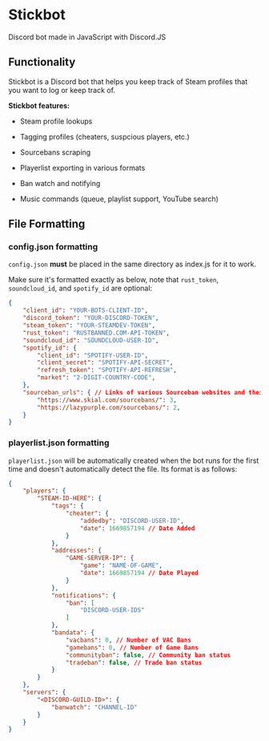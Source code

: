 # Stickbot

Discord bot made in JavaScript with Discord.JS

## Functionality

Stickbot is a Discord bot that helps you keep track of Steam profiles that you want to log or keep track of. 

__Stickbot features:__

* Steam profile lookups

* Tagging profiles (cheaters, suspcious players, etc.)

* Sourcebans scraping

* Playerlist exporting in various formats

* Ban watch and notifying

* Music commands (queue, playlist support, YouTube search)

## File Formatting

### config.json formatting

`config.json` __must__ be placed in the same directory as index.js for it to work.

Make sure it's formatted exactly as below, note that `rust_token`, `soundcloud_id`, and `spotify_id` are optional:

```json
{
    "client_id": "YOUR-BOTS-CLIENT-ID",
    "discord_token": "YOUR-DISCORD-TOKEN",
    "steam_token": "YOUR-STEAMDEV-TOKEN",
    "rust_token": "RUSTBANNED.COM-API-TOKEN",
    "soundcloud_id": "SOUNDCLOUD-USER-ID",
    "spotify_id": {
        "client_id": "SPOTIFY-USER-ID",
        "client_secret": "SPOTIFY-API-SECRET",
        "refresh_token": "SPOTIFY-API-REFRESH",
        "market": "2-DIGIT-COUNTRY-CODE",
    },
    "sourceban_urls": { // Links of various Sourceban websites and their SteamID formats
        "https://www.skial.com/sourcebans/": 3,
        "https://lazypurple.com/sourcebans/": 2,
    }
}
```

### playerlist.json formatting

`playerlist.json` will be automatically created when the bot runs for the first time and doesn't automatically detect the file. Its format is as follows:

```json
{
    "players": {
        "STEAM-ID-HERE": {
            "tags": {
                "cheater": {
                    "addedby": "DISCORD-USER-ID",
                    "date": 1669857194 // Date Added
                }
            },
            "addresses": {
                "GAME-SERVER-IP": {
                    "game": "NAME-OF-GAME",
                    "date": 1669857194 // Date Played
                }
            },
            "notifications": {
                "ban": [
                    "DISCORD-USER-IDS"
                ]
            },
            "bandata": {
                "vacbans": 0, // Number of VAC Bans
                "gamebans": 0, // Number of Game Bans
                "communityban": false, // Community ban status
                "tradeban": false, // Trade ban status
            }
        }
    },
    "servers": {
        "<DISCORD-GUILD-ID>": {
            "banwatch": "CHANNEL-ID"
        }
    }
}
```
